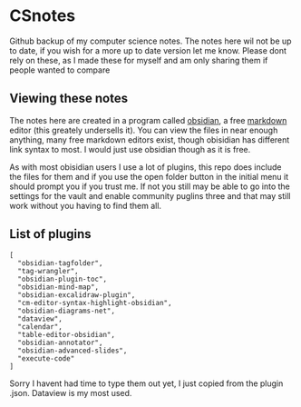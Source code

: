 # CSnotes
Github backup of my computer science notes.
The notes here wil not be up to date, if you wish for a more up to date version let me know.
Please dont rely on these, as I made these for myself and am only sharing them if people wanted to compare

## Viewing these notes
The notes here are created in a program called [obsidian](https://obsidian.md/), a free [markdown](https://www.markdownguide.org/) editor (this greately undersells it). You can view the files in near enough anything, many free markdown editors exist, though obisidian has different link syntax to most. I would just use obsidian though as it is free.

As with most obisidian users I use a lot of plugins, this repo does include the files for them and if you use the open folder button in the initial menu it should prompt you if you trust me. If not you still may be able to go into the settings for the vault and enable community puglins three and that may still work without you having to find them all.

## List of plugins
```
[
  "obsidian-tagfolder",
  "tag-wrangler",
  "obsidian-plugin-toc",
  "obsidian-mind-map",
  "obsidian-excalidraw-plugin",
  "cm-editor-syntax-highlight-obsidian",
  "obsidian-diagrams-net",
  "dataview",
  "calendar",
  "table-editor-obsidian",
  "obsidian-annotator",
  "obsidian-advanced-slides",
  "execute-code"
]
```
Sorry I havent had time to type them out yet, I just copied from the plugin .json. Dataview is my most used.

